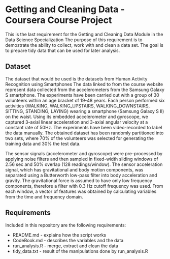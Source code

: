 # Getting and Cleaning Data - Coursera Course Project

This is the last requirement for the Getting and Cleaning Data Module in the Data Science Specialization
The purpose of this requirement is to demostrate the ability to collect, work with and clean a data set.
The goal is to prepare tidy data that can be used for later analysis. 

## Dataset
The dataset that would be used is the datasets from Human Activity Recognition using Smartphones
The data linked to from the course website represent data collected from the accelerometers from the Samsung Galaxy S smartphone.
The experiments have been carried out with a group of 30 volunteers within an age bracket of 19-48 years. Each person performed six activities (WALKING, WALKING_UPSTAIRS, WALKING_DOWNSTAIRS, SITTING, STANDING, LAYING) wearing a smartphone (Samsung Galaxy S II) on the waist. Using its embedded accelerometer and gyroscope, we captured 3-axial linear acceleration and 3-axial angular velocity at a constant rate of 50Hz. The experiments have been video-recorded to label the data manually. The obtained dataset has been randomly partitioned into two sets, where 70% of the volunteers was selected for generating the training data and 30% the test data. 

The sensor signals (accelerometer and gyroscope) were pre-processed by applying noise filters and then sampled in fixed-width sliding windows of 2.56 sec and 50% overlap (128 readings/window). The sensor acceleration signal, which has gravitational and body motion components, was separated using a Butterworth low-pass filter into body acceleration and gravity. The gravitational force is assumed to have only low frequency components, therefore a filter with 0.3 Hz cutoff frequency was used. From each window, a vector of features was obtained by calculating variables from the time and frequency domain.

## Requirements
Included in this repository are the following requirements:

* README.md - explains how the script works
* CodeBook.md  - describes the variables and the data
* run_analysis.R - merge, extract and clean the data
* tidy_data.txt - result of the manipulations done by run_analysis.R